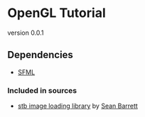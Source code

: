 # OpenGL Tutorial

version 0.0.1

## Dependencies

* [SFML](https://www.sfml-dev.org)

### Included in sources

* [stb image loading library](https://github.com/nothings/stb) by [Sean Barrett](https://github.com/nothings)
